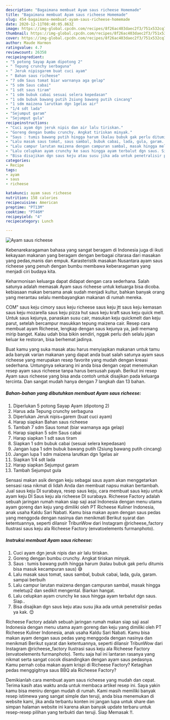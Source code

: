 ```yaml
---
description: "Bagaimana membuat Ayam saus richeese Homemade"
title: "Bagaimana membuat Ayam saus richeese Homemade"
slug: 454-bagaimana-membuat-ayam-saus-richeese-homemade
date: 2020-12-11T08:40:05.863Z
image: https://img-global.cpcdn.com/recipes/8f26ac403daec2f3/751x532cq70/ayam-saus-richeese-foto-resep-utama.jpg
thumbnail: https://img-global.cpcdn.com/recipes/8f26ac403daec2f3/751x532cq70/ayam-saus-richeese-foto-resep-utama.jpg
cover: https://img-global.cpcdn.com/recipes/8f26ac403daec2f3/751x532cq70/ayam-saus-richeese-foto-resep-utama.jpg
author: Maude Harmon
ratingvalue: 4.7
reviewcount: 26358
recipeingredient:
- "5 potong Sayap Ayam dipotong 2"
- " Tepung crunchy serbaguna"
- " Jeruk nipisgarem buat cuci ayam"
- " Bahan saus richeese"
- "7 sdm Saus tomat biar warnanya aga gelap"
- "5 sdm Saus cabai"
- "1 sdt saus tiram"
- "1 sdm bubuk cabai sesuai selera kepedasan"
- "1 sdm bubuk bawang putih 2siung bawang putih cincang"
- "1 sdm maizena larutkan dgn 1gelas air"
- "1/4 sdt lada"
- "Sejumput garam"
- "Sejumput gula"
recipeinstructions:
- "Cuci ayam dgn jeruk nipis dan air lalu tiriskan."
- "Goreng dengan bumbu crunchy. Angkat tiriskan minyak."
- "Saus : tumis bawang putih hingga harum (kalau bubuk gak perlu ditumis bisa masuk kecampuran saus) 😅"
- "Lalu masak saus tomat, saus sambal, bubuk cabai, lada, gula, garam. sampai berbuih"
- "Lalu campur larutan maizena dengan campuran sambal, masak hingga meletup2 dan sedikit mengental. Biarkan hangat."
- "Lalu celupkan ayam crunchy ke saus hingga ayam terbalut dgn saus. Siap.."
- "Bisa disajikan dgn saus keju atau susu jika ada untuk penetralisir pedas ya kak. 😊"
categories:
- Recipe
tags:
- ayam
- saus
- richeese

katakunci: ayam saus richeese 
nutrition: 158 calories
recipecuisine: American
preptime: "PT13M"
cooktime: "PT46M"
recipeyield: "4"
recipecategory: Lunch

---
```



![Ayam saus richeese](https://img-global.cpcdn.com/recipes/8f26ac403daec2f3/751x532cq70/ayam-saus-richeese-foto-resep-utama.jpg)

Kebenarekaragaman bahasa yang sangat beragam di Indonesia juga di ikuti kekayaan makanan yang beragam dengan berbagai citarasa dari masakan yang pedas,manis dan empuk. Karasteristik masakan Nusantara ayam saus richeese yang penuh dengan bumbu membawa keberaragaman yang menjadi ciri budaya kita.


Keharmonisan keluarga dapat didapat dengan cara sederhana. Salah satunya adalah memasak Ayam saus richeese untuk keluarga bisa dicoba. kebiasaan makan bersama anak sudah menjadi kultur, bahkan banyak orang yang merantau selalu membayangkan makanan di rumah mereka.

COM&#34; saus keju cimory saus keju richeese saus keju jtt saus keju kemasan saus keju mozarella saus keju pizza hut saus keju kraft saus keju quick melt. Untuk saus kejunya, panaskan susu cair, masukan keju quickmelt dan keju parut, setelah bercampur masukkan tepung maizena cair. Resep cara membuat ayam Richeese, lengkap dengan saus kejunya ya, jadi memang mirip banget. Kalau udah bisa bikin sendiri, nggak perlu deh selalu jajan keluar ke restoran, bisa berhemat jadinya.

Buat kamu yang suka masak atau harus menyiapkan makanan untuk tamu ada banyak varian makanan yang dapat anda buat salah satunya ayam saus richeese yang merupakan resep favorite yang mudah dengan kreasi sederhana. Untungnya sekarang ini anda bisa dengan cepat menemukan resep ayam saus richeese tanpa harus bersusah payah.
Berikut ini resep Ayam saus richeese yang bisa anda contoh untuk disajikan pada keluarga tercinta. Dan sangat mudah hanya dengan 7 langkah dan 13 bahan.


<!--inarticleads1-->

##### Bahan-bahan yang dibutuhkan membuat Ayam saus richeese:

1. Diperlukan 5 potong Sayap Ayam (dipotong 2)
1. Harus ada  Tepung crunchy serbaguna
1. Diperlukan  Jeruk nipis+garem (buat cuci ayam)
1. Harap siapkan  Bahan saus richeese
1. Tambah 7 sdm Saus tomat (biar warnanya aga gelap)
1. Harap siapkan 5 sdm Saus cabai
1. Harap siapkan 1 sdt saus tiram
1. Siapkan 1 sdm bubuk cabai (sesuai selera kepedasan)
1. Jangan lupa 1 sdm bubuk bawang putih (2siung bawang putih cincang)
1. Jangan lupa 1 sdm maizena larutkan dgn 1gelas air
1. Siapkan 1/4 sdt lada
1. Harap siapkan Sejumput garam
1. Tambah Sejumput gula


Sensasi makan asik dengan keju sebagai saus ayam akan menggetarkan sensasi rasa nikmat di lidah Anda dan membuat napsu makan bertambah. Jual saus keju DI surabaya, resep saus keju, cara membuat saus keju untuk ayam keju DI Saus keju ala richeese DI surabaya. Richeese Factory adalah sebuah jaringan rumah makan siap saji asal Indonesia dengan menu utama ayam goreng dan keju yang dimiliki oleh PT Richeese Kuliner Indonesia, anak usaha Kaldu Sari Nabati. Kamu bisa makan ayam dengan saus pedas yang menggoda dengan nasinya dan menikmati Berikut syarat dan ketentuannya, seperti dilansir TribunWow dari Instagram @richeese_factory Ilustrasi saus keju ala Richeese Factory (envatoelements furmanphoto). 

<!--inarticleads2-->

##### Instruksi membuat  Ayam saus richeese:

1. Cuci ayam dgn jeruk nipis dan air lalu tiriskan.
1. Goreng dengan bumbu crunchy. Angkat tiriskan minyak.
1. Saus : tumis bawang putih hingga harum (kalau bubuk gak perlu ditumis bisa masuk kecampuran saus) 😅
1. Lalu masak saus tomat, saus sambal, bubuk cabai, lada, gula, garam. sampai berbuih
1. Lalu campur larutan maizena dengan campuran sambal, masak hingga meletup2 dan sedikit mengental. Biarkan hangat.
1. Lalu celupkan ayam crunchy ke saus hingga ayam terbalut dgn saus. Siap..
1. Bisa disajikan dgn saus keju atau susu jika ada untuk penetralisir pedas ya kak. 😊


Richeese Factory adalah sebuah jaringan rumah makan siap saji asal Indonesia dengan menu utama ayam goreng dan keju yang dimiliki oleh PT Richeese Kuliner Indonesia, anak usaha Kaldu Sari Nabati. Kamu bisa makan ayam dengan saus pedas yang menggoda dengan nasinya dan menikmati Berikut syarat dan ketentuannya, seperti dilansir TribunWow dari Instagram @richeese_factory Ilustrasi saus keju ala Richeese Factory (envatoelements furmanphoto). Tentu saja hal ini lantaran rasanya yang nikmat serta sangat cocok disandingkan dengan ayam saus pedasnya. Kamu pernah coba makan ayam krispi di Richeese Factory? Ketagihan pedas menggigitnya saus BBQ ala Richeese Factory? 

Demikianlah cara membuat ayam saus richeese yang mudah dan cepat. Terima kasih atas waktu anda untuk membaca artikel resep ini. Saya yakin kamu bisa meniru dengan mudah di rumah. Kami masih memiliki banyak resep istimewa yang sangat simple dan teruji, anda bisa menemukan di website kami, jika anda terbantu konten ini jangan lupa untuk share dan simpan halaman website ini karena akan banyak update terbaru untuk resep-resep pilihan yang terbukti dan teruji. Siap Memasak !!. 
